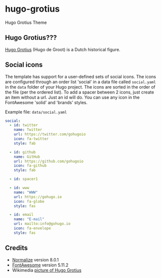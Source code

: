 # hugo-grotius
Hugo Grotius Theme

## Hugo Grotius???

[Hugo Grotius](https://en.wikipedia.org/wiki/Hugo_Grotius) (Hugo de Groot) is a Dutch historical figure. 

## Social icons

The template has support for a user-defined sets of social icons.
The icons are configured through an order list 'social' in a data file called `social.yaml` in the `data` folder of your Hugo project.
The icons are sorted in the order of the file (per the ordered list).
To add a spacer between 2 icons, just create an item without a url. Just an id will do.
You can use any icon in the FontAwesome 'solid' and 'brands' styles.

Example file: `data/social.yaml`

```yaml
social:
  - id: twitter
    name: Twitter
    url: https://twitter.com/gohugoio
    icon: fa-twitter
    style: fab

  - id: github
    name: GitHub
    url: https://github.com/gohugoio
    icon: fa-github
    style: fab

  - id: spacer1

  - id: www
    name: "WWW"
    url: https://gohugo.io
    icon: fa-globe
    style: fas

  - id: email
    name: "E-mail"
    url: mailto:info@gohugo.io
    icon: fa-envelope
    style: fas
```
## Credits

- [Normalize](https://necolas.github.io/normalize.css/) version 8.0.1
- [FontAwesome](https://fontawesome.com) version 5.11.2
- Wikimedia [picture of Hugo Grotius](https://commons.wikimedia.org/wiki/File:Michiel_Jansz_van_Mierevelt_-_Hugo_Grotius.jpg)